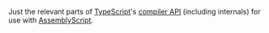 Just the relevant parts of [TypeScript](http://www.typescriptlang.org/)'s [compiler API](https://github.com/Microsoft/TypeScript-wiki/blob/master/Using-the-Compiler-API.md) (including internals) for use with [AssemblyScript](https://github.com/dcodeIO/AssemblyScript).
